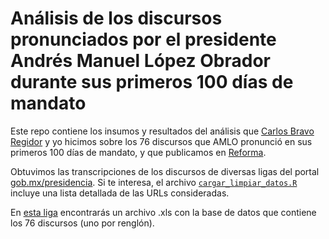 # Análisis de los discursos pronunciados por el presidente Andrés Manuel López Obrador durante sus primeros 100 días de mandato

Este repo contiene los insumos y resultados del análisis que [Carlos Bravo Regidor](https://twitter.com/carlosbravoreg) y yo hicimos sobre los 76 discursos que AMLO pronunció en sus primeros 100 días de mandato, y que publicamos en [Reforma](https://t.co/94P5fNDyya).

Obtuvimos las transcripciones de los discursos de diversas ligas del portal [gob.mx/presidencia](https://www.gob.mx/presidencia). Si te interesa, el archivo [`cargar_limpiar_datos.R`](https://github.com/segasi/analisis_discursos_amlo_100_dias/blob/master/02_codigo/cargar_limpiar_datos.R) incluye una lista detallada de las URLs consideradas.

En [esta liga](https://github.com/segasi/analisis_discursos_amlo_100_dias/raw/master/04_datos_output/discursos_amlo.xls) encontrarás un archivo .xls con la base de datos que contiene los 76 discursos (uno por renglón).



